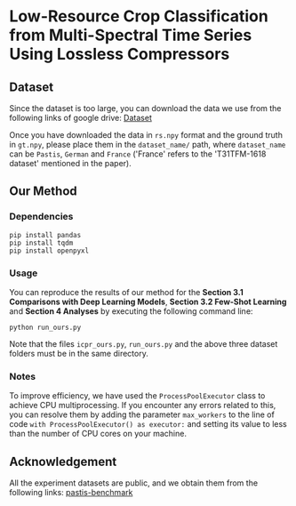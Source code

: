 # Low-Resource Crop Classification from Multi-Spectral Time Series Using Lossless Compressors

## Dataset
Since the dataset is too large, you can download the data we use from the following links of google drive:
[Dataset](https://drive.google.com/drive/folders/1eMuwGf54EcDpi8Ed8mXVb0F9FnbxH5up?usp=sharing)

Once you have downloaded the data in `rs.npy` format and the ground truth in `gt.npy`, please place them in the `dataset_name/` path, where `dataset_name` can be `Pastis`, `German` and `France` ('France' refers to the 'T31TFM-1618 dataset' mentioned in the paper).

## Our Method
### Dependencies
~~~
pip install pandas
pip install tqdm
pip install openpyxl
~~~

### Usage
You can reproduce the results of our method for the **Section 3.1 Comparisons with Deep Learning Models**, **Section 3.2 Few-Shot Learning** and **Section 4 Analyses** by executing the following command line:

~~~
python run_ours.py
~~~

Note that the files `icpr_ours.py`, `run_ours.py` and the above three dataset folders must be in the same directory.

### Notes
To improve efficiency, we have used the `ProcessPoolExecutor` class to achieve CPU multiprocessing. If you encounter any errors related to this, you can resolve them by adding the parameter `max_workers` to the line of code `with ProcessPoolExecutor() as executor:` and setting its value to less than the number of CPU cores on your machine.

## Acknowledgement

All the experiment datasets are public, and we obtain them from the following links: [pastis-benchmark](https://github.com/VSainteuf/pastis-benchmark)

